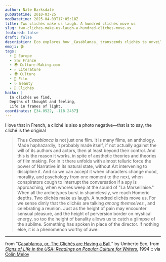 ```yaml
---
author: Nate Barksdale
pubDatetime: 2010-03-25
modDatetime: 2025-04-09T17:05:18Z
title: Two clichés make us laugh. A hundred clichés move us
slug: two-cliches-make-us-laugh-a-hundred-cliches-move-us
featured: false
draft: false
description: Eco explores how _Casablanca_ transcends clichés to unveil narrative power and emotional depth.
emoji: 🎬
tags:
  - 🍷 Europe
  - 🇫🇷 France
  - 🌍 Culture-Making.com
  - ✍️ Literature
  - 🌍 Culture
  - 🎥 Film
  - ✨ Beauty
  - 📖 Clichés
haiku: |
  In clichés we find,  
  Depths of thought and feeling,  
  Life in frames of light.
coordinates: [34.0522, -118.2437]
---
```


I love that in French, a cliché is also a photo negative—that is to say, the cliché is the original

> Thus _Casablanca_ is not just one film. It is many films, an anthology. Made haphazardly, it probably made itself, if not actually against the will of its authors and actors, then at least beyond their control. And this is the reason it works, in spite of aesthetic theories and theories of film making. For in it there unfolds with almost telluric force the power of Narrative in its natural state, without Art intervening to discipline it. And so we can accept it when characters change mood, morality, and psychology from one moment to the next, when conspirators cough to interrupt the conversation if a spy is approaching, when whores weep at the sound of "La Marseillaise." When all the archetypes burst in shamelessly, we reach Homeric depths. Two clichés make us laugh. A hundred clichés move us. For we sense dimly that the clichés are talking _among themselves_ , and celebrating a reunion. Just as the height of pain may encounter sensual pleasure, and the height of perversion border on mystical energy, so too the height of banality allows us to catch a glimpse of the sublime. Something has spoken in place of the director. If nothing else, it is a phenomenon worthy of awe.

---

from "[Casablanca, or, The Clichés are Having a Ball](https://www.google.com/search?q=%22Casablanca%2C%20or%2C%20The%20Clich%C3%A9s%20are%20Having%20a%20Ball%22%20themodernword.com)," by Umberto Eco, from [_Signs of Life in the USA: Readings on Popular Culture for Writers_](https://www.google.com/search?q=%22_Signs%20of%20Life%20in%20the%20USA%3A%20Readings%20on%20Popular%20Culture%20for%20Writers_%22%20amazon.com), 1994 :: via [Colin Meloy](http://colinmeloy.tumblr.com/post/425264166/two-cliches-make-us-laugh-but-a-hundred-cliches)
